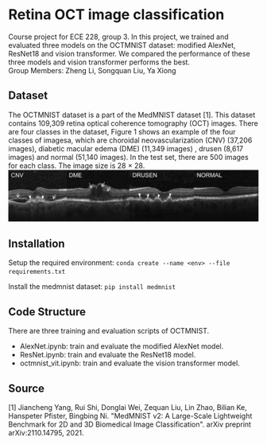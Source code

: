 # Retina OCT image classification
Course project for ECE 228, group 3. In this project, we trained and evaluated three models on the OCTMNIST dataset: modified AlexNet, ResNet18 and vision transformer. We compared the performance of these three models and vision transformer performs the best.  </br> 
Group Members: Zheng Li, Songquan Liu, Ya Xiong
## Dataset
The OCTMNIST dataset is a part of the MedMNIST dataset [1]. This dataset contains 109,309 retina optical coherence tomography (OCT) images. There are four classes in the dataset, Figure 1 shows an example of the four classes of imagesa, which are choroidal neovascularization (CNV) (37,206 images), diabetic macular edema (DME) (11,349 images) , drusen (8,617 images) and normal (51,140 images). In the test set, there are 500 images for each class. The image size is 28 × 28.  
![alt text](https://github.com/Lithium-Plus/ece228/blob/main/retina_img.jpg)
## Installation
Setup the required environment:
```conda create --name <env> --file requirements.txt```

Install the medmnist dataset:
```pip install medmnist```
## Code Structure
There are three training and evaluation scripts of OCTMNIST.

* AlexNet.ipynb: train and evaluate the modified AlexNet model.
* ResNet.ipynb: train and evaluate the ResNet18 model.
* octmnist_vit.ipynb: train and evaluate the vision transformer model.
  
## Source
[1] Jiancheng Yang, Rui Shi, Donglai Wei, Zequan Liu, Lin Zhao, Bilian Ke, Hanspeter Pfister, Bingbing Ni. "MedMNIST v2: A Large-Scale Lightweight Benchmark for 2D and 3D Biomedical Image Classification". arXiv preprint arXiv:2110.14795, 2021.
